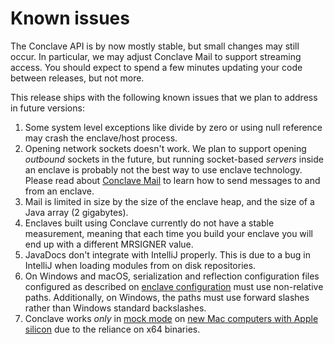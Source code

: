 # Known issues

The Conclave API is by now mostly stable, but small changes may still occur. In particular, we may adjust
Conclave Mail to
support streaming access.
You should expect to spend a few minutes updating your code between releases, but not more.

This release ships with the following known issues that we plan to address in future versions:

1. Some system level exceptions like divide by zero or using null reference may crash the enclave/host process.
2. Opening network sockets doesn't work. We plan to support opening *outbound* sockets in the future, but running
   socket-based *servers* inside an enclave is probably not the best way to use enclave technology. Please read
   about [Conclave Mail](mail.md) to learn how to send messages to and from an enclave.
3. Mail is limited in size by the size of the enclave heap, and the size of a Java array (2 gigabytes).
4. Enclaves built using Conclave currently do not have a stable measurement, meaning that each time you build your
   enclave you will end up with a different MRSIGNER value.
5. JavaDocs don't integrate with IntelliJ properly. This is due to a bug in IntelliJ when loading modules from
   on disk repositories.
6. On Windows and macOS, serialization and reflection configuration files configured as described on
   [enclave configuration](enclave-configuration.md) must use non-relative paths. Additionally, on Windows, the paths
   must use forward slashes rather than Windows standard backslashes.
7. Conclave works *only* in [mock mode](enclave-modes.md#mock-mode) on
   [new Mac computers with Apple silicon](https://support.apple.com/en-in/HT211814) due to the reliance on x64 binaries.
